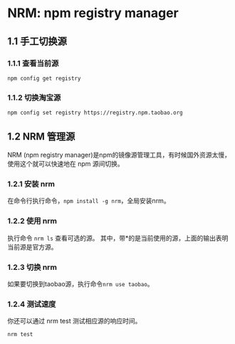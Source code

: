 # NRM: npm registry manager

## 1.1 手工切换源

### 1.1.1 查看当前源

```
npm config get registry
```

### 1.1.2 切换淘宝源

```
npm config set registry https://registry.npm.taobao.org
```

## 1.2 NRM 管理源

NRM (npm registry manager)是npm的镜像源管理工具，有时候国外资源太慢，使用这个就可以快速地在 npm 源间切换。

### 1.2.1 安装 nrm

在命令行执行命令，`npm install -g nrm`，全局安装nrm。

### 1.2.2 使用 nrm

执行命令 `nrm ls` 查看可选的源。 其中，带\*的是当前使用的源，上面的输出表明当前源是官方源。

### 1.2.3 切换 nrm

如果要切换到taobao源，执行命令`nrm use taobao`。

### 1.2.4 测试速度

你还可以通过 nrm test 测试相应源的响应时间。

```
nrm test
```
